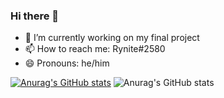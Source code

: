 ### Hi there 👋

- 🔭 I’m currently working on my final project
- 📫 How to reach me: Rynite#2580
- 😄 Pronouns: he/him

[![Anurag's GitHub stats](https://github-readme-stats.vercel.app/api?username=UserDev987)](https://github.com/anuraghazra/github-readme-stats)
![Anurag's GitHub stats](https://github-readme-stats.vercel.app/api?username=UserDev987&show_icons=true&theme=merko)

